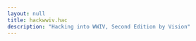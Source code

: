 ```yaml
---
layout: null
title: hackwwiv.hac
description: "Hacking into WWIV, Second Edition by Vision"
---
```


